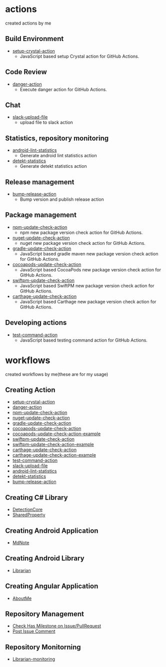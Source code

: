 # actions
created actions by me

## Build Environment
- [setup-crystal-action](https://github.com/MeilCli/setup-crystal-action)
  - JavaScript based setup Crystal action for GitHub Actions.

## Code Review
- [danger-action](https://github.com/MeilCli/danger-action)
  - Execute danger action for GitHub Actions.

## Chat
- [slack-upload-file](https://github.com/MeilCli/slack-upload-file)
  - upload file to slack action

## Statistics, repository monitoring
- [android-lint-statistics](https://github.com/MeilCli/android-lint-statistics)
  - Generate android lint statistics action
- [detekt-statistics](https://github.com/MeilCli/detekt-statistics)
  - Generate detekt statistics action

## Release management
- [bump-release-action](https://github.com/MeilCli/bump-release-action)
  - Bump version and publish release action
  
## Package management
- [npm-update-check-action](https://github.com/MeilCli/npm-update-check-action)
  - npm new package version check action for GitHub Actions.
- [nuget-update-check-action](https://github.com/MeilCli/nuget-update-check-action)
  - nuget new package version check action for GitHub Actions.
- [gradle-update-check-action](https://github.com/MeilCli/gradle-update-check-action)
  - JavaScript based gradle maven new package version check action for GitHub Actions.
- [cocoapods-update-check-action](https://github.com/MeilCli/cocoapods-update-check-action)
  - JavaScript based CocoaPods new package version check action for GitHub Actions.
- [swiftpm-update-check-action](https://github.com/MeilCli/swiftpm-update-check-action)
  - JavaScript based SwiftPM new package version check action for GitHub Actions.
- [carthage-update-check-action](https://github.com/MeilCli/carthage-update-check-action)
  - JavaScript based Carthage new package version check action for GitHub Actions.

## Developing actions
- [test-command-action](https://github.com/MeilCli/test-command-action)
  - JavaScript based testing command action for GitHub Actions.

# workflows
created workflows by me(these are for my usage)

## Creating Action
- [setup-crystal-action](https://github.com/MeilCli/setup-crystal-action)
- [danger-action](https://github.com/MeilCli/danger-action)
- [npm-update-check-action](https://github.com/MeilCli/npm-update-check-action)
- [nuget-update-check-action](https://github.com/MeilCli/nuget-update-check-action)
- [gradle-update-check-action](https://github.com/MeilCli/gradle-update-check-action)
- [cocoapods-update-check-action](https://github.com/MeilCli/cocoapods-update-check-action)
- [cocoapods-update-check-action-example](https://github.com/MeilCli/cocoapods-update-check-action-example)
- [swiftpm-update-check-action](https://github.com/MeilCli/swiftpm-update-check-action)
- [swiftpm-update-check-action-example](https://github.com/MeilCli/swiftpm-update-check-action-example)
- [carthage-update-check-action](https://github.com/MeilCli/carthage-update-check-action)
- [carthage-update-check-action-example](https://github.com/MeilCli/carthage-update-check-action-example)
- [test-command-action](https://github.com/MeilCli/test-command-action)
- [slack-upload-file](https://github.com/MeilCli/slack-upload-file)
- [android-lint-statistics](https://github.com/MeilCli/android-lint-statistics)
- [detekt-statistics](https://github.com/MeilCli/detekt-statistics)
- [bump-release-action](https://github.com/MeilCli/bump-release-action)

## Creating C# Library
- [DetectionCore](https://github.com/MeilCli/DetectionCore)
- [SharedProperty](https://github.com/MeilCli/SharedProperty)

## Creating Android Application
- [MdNote](https://github.com/MeilCli/MdNote)

## Creating Android Library
- [Librarian](https://github.com/MeilCli/Librarian)

## Creating Angular Application
- [AboutMe](https://github.com/MeilCli/AboutMe)

## Repository Management
- [Check Has Milestone on Issue/PullRequest](.github/workflows/check-has-milestone.yml)
- [Post Issue Comment](.github/workflows/post-issue-comment.yml)

## Repository Monitorning
- [Librarian-monitoring](https://github.com/MeilCli/Librarian-monitoring)
